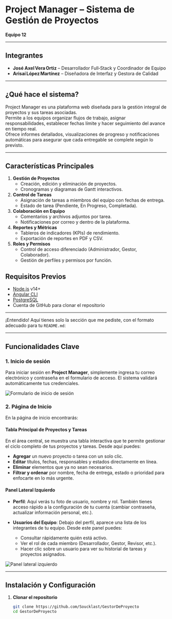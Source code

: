 # Project Manager – Sistema de Gestión de Proyectos

**Equipo 12**

---

## Integrantes

- **José Axel Vera Ortiz** – Desarrollador Full‑Stack y Coordinador de Equipo  
- **Arisaí López Martínez** – Diseñadora de Interfaz y Gestora de Calidad  

---

## ¿Qué hace el sistema?

Project Manager es una plataforma web diseñada para la gestión integral de proyectos y sus tareas asociadas.  
Permite a los equipos organizar flujos de trabajo, asignar responsabilidades, establecer fechas límite y hacer seguimiento del avance en tiempo real.  
Ofrece informes detallados, visualizaciones de progreso y notificaciones automáticas para asegurar que cada entregable se complete según lo previsto.

---

## Características Principales

1. **Gestión de Proyectos**  
   - Creación, edición y eliminación de proyectos.  
   - Cronogramas y diagramas de Gantt interactivos.  
2. **Control de Tareas**  
   - Asignación de tareas a miembros del equipo con fechas de entrega.  
   - Estado de tarea (Pendiente, En Progreso, Completada).  
3. **Colaboración en Equipo**  
   - Comentarios y archivos adjuntos por tarea.  
   - Notificaciones por correo y dentro de la plataforma.  
4. **Reportes y Métricas**  
   - Tableros de indicadores (KPIs) de rendimiento.  
   - Exportación de reportes en PDF y CSV.  
5. **Roles y Permisos**  
   - Control de acceso diferenciado (Administrador, Gestor, Colaborador).  
   - Gestión de perfiles y permisos por función.

## Requisitos Previos

- [Node.js](https://nodejs.org/) v14+  
- [Angular CLI](https://angular.io/cli)  
- [PostgreSQL](https://www.postgresql.org/)  
- Cuenta de GitHub para clonar el repositorio  

---
¡Entendido! Aquí tienes solo la sección que me pediste, con el formato adecuado para tu `README.md`:

---

## Funcionalidades Clave

### 1. **Inicio de sesión**

Para iniciar sesión en **Project Manager**, simplemente ingresa tu correo electrónico y contraseña en el formulario de acceso. El sistema validará automáticamente tus credenciales.

![Formulario de inicio de sesión](https://github.com/user-attachments/assets/6cd633a9-cfd7-430c-943a-e3cc869920e9)

### 2. **Página de Inicio**

En la página de inicio encontrarás:

#### **Tabla Principal de Proyectos y Tareas**

En el área central, se muestra una tabla interactiva que te permite gestionar el ciclo completo de tus proyectos y tareas. Desde aquí puedes:

* **Agregar** un nuevo proyecto o tarea con un solo clic.
* **Editar** títulos, fechas, responsables y estados directamente en línea.
* **Eliminar** elementos que ya no sean necesarios.
* **Filtrar y ordenar** por nombre, fecha de entrega, estado o prioridad para enfocarte en lo más urgente.

#### **Panel Lateral Izquierdo**

* **Perfil**: Aquí verás tu foto de usuario, nombre y rol. También tienes acceso rápido a la configuración de tu cuenta (cambiar contraseña, actualizar información personal, etc.).
* **Usuarios del Equipo**: Debajo del perfil, aparece una lista de los integrantes de tu equipo. Desde este panel puedes:

  * Consultar rápidamente quién está activo.
  * Ver el rol de cada miembro (Desarrollador, Gestor, Revisor, etc.).
  * Hacer clic sobre un usuario para ver su historial de tareas y proyectos asignados.

![Panel lateral izquierdo](https://github.com/user-attachments/assets/0899569d-4d66-4c6a-854d-5fd5aac118dd)

---


## Instalación y Configuración

1. **Clonar el repositorio**  
   ```bash
   git clone https://github.com/Soucklast/GestorDeProyecto
   cd GestorDeProyecto

